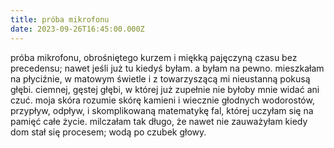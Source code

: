 ```yaml
---
title: próba mikrofonu
date: 2023-09-26T16:45:00.000Z
---
```

próba mikrofonu, obrośniętego kurzem i miękką pajęczyną czasu bez precedensu; nawet jeśli już tu kiedyś byłam. a byłam na pewno. mieszkałam na płyciźnie, w matowym świetle i z towarzyszącą mi nieustanną pokusą głębi. ciemnej, gęstej głębi, w której już zupełnie nie byłoby mnie widać ani czuć. moja skóra rozumie skórę kamieni i wiecznie głodnych wodorostów, przypływ, odpływ, i skomplikowaną matematykę fal, której uczyłam się na pamięć całe życie. milczałam tak długo, że nawet nie zauważyłam kiedy dom stał się procesem; wodą po czubek głowy.
